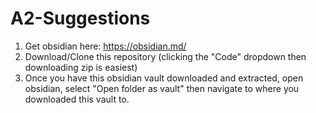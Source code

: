 # A2-Suggestions

1. Get obsidian here: https://obsidian.md/
2. Download/Clone this repository (clicking the "Code" dropdown then downloading zip is easiest)
3. Once you have this obsidian vault downloaded and extracted, open obsidian, select "Open folder as vault" then navigate to where you downloaded this vault to.